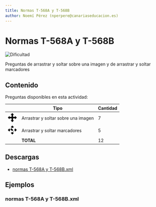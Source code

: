 ```yaml
---
title: Normas T-568A y T-568B
author: Noemí Pérez (nperpere@canariaseducacion.es)
---
```


# Normas T-568A y T-568B


![Dificultad](https://img.shields.io/badge/Dificultad-Media-yellow)


Preguntas de arrastrar y soltar sobre una imagen y de arrastrar y soltar marcadores

## Contenido

Preguntas disponibles en esta actividad:

|   | Tipo              | Cantidad                   |
| - | ----------------- | -------------------------- |
| ![](https://raw.githubusercontent.com/iescanarias/actividades/main/.actirepo/icons/ddimageortext.svg) | Arrastrar y soltar sobre una imagen | 7 |
| ![](https://raw.githubusercontent.com/iescanarias/actividades/main/.actirepo/icons/ddmarker.svg) | Arrastrar y soltar marcadores | 5 |
|   | **TOTAL**         | 12 |

## Descargas

- [normas T-568A y T-568B.xml](https://github.com/iescanarias/actividades/tree/main/./redes/cableado/normas%20T-568A%20y%20T-568B/normas%20T-568A%20y%20T-568B.xml)


## Ejemplos


### normas T-568A y T-568B.xml

